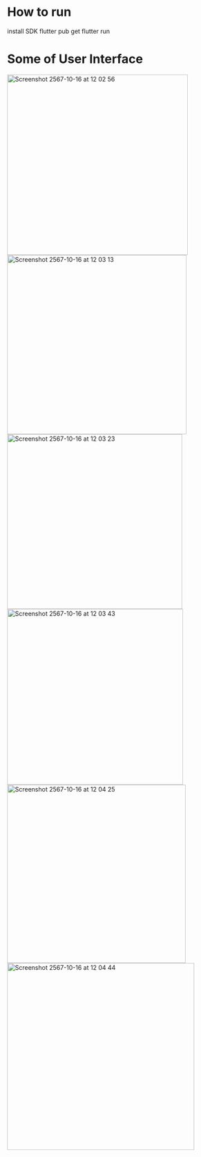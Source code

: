 # How to run
install SDK 
flutter pub get
flutter run 

# Some of User Interface
<img width="418" alt="Screenshot 2567-10-16 at 12 02 56" src="https://github.com/user-attachments/assets/14892047-913f-4e13-8a76-b3d315d5c758">

<img width="415" alt="Screenshot 2567-10-16 at 12 03 13" src="https://github.com/user-attachments/assets/9d25ba54-2beb-4422-a480-51ba4ffe30aa">
<img width="405" alt="Screenshot 2567-10-16 at 12 03 23" src="https://github.com/user-attachments/assets/555825e9-6f22-4bc5-b897-58f5b7710265">
<img width="407" alt="Screenshot 2567-10-16 at 12 03 43" src="https://github.com/user-attachments/assets/dc40367f-1af6-4320-8cc3-2bd747f7ad63">
<img width="413" alt="Screenshot 2567-10-16 at 12 04 25" src="https://github.com/user-attachments/assets/4d82c96b-40f4-461f-8286-f60982ef809a">
<img width="433" alt="Screenshot 2567-10-16 at 12 04 44" src="https://github.com/user-attachments/assets/7bbba395-1ea9-4375-a91e-5715cc1e487a">
